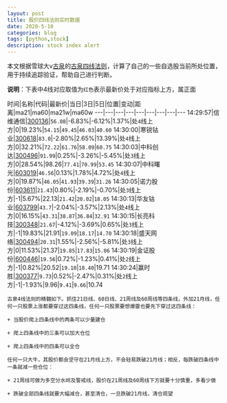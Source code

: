 ```yaml
---
layout: post
title: 股价四线法则实时数据
date: 2020-5-10
categories: blog
tags: [python,stock]
description: stock index alert
---
```



本文根据雪球大v[古泉](https://xueqiu.com/u/7148646888)的[古泉四线法则](https://xueqiu.com/7148646888/130498192)，计算了自己的一些自选股当前所处位置，用于持续追踪验证，帮助自己进行判断。

**说明**：下表中4线对应取值为`红色`表示最新价处于对应指标上方，属正面

时间|名称|代码|最新价|当日|3日|5日|位置|变动|距离|ma21|ma60|ma21w|ma60w
---|---|---|---|---|---|---|---|---
14:29:57|信维通信|[300136](https://xueqiu.com/S/SZ300136)|`56.08`|-6.83%|-6.12%|1.37%|处`4`线上方|0|19.23%|`54.15`|`49.45`|`46.03`|`40.60`
14:30:00|寒锐钴业|[300618](https://xueqiu.com/S/SZ300618)|`83.0`|-2.80%|2.65%|13.39%|处`4`线上方|0|32.21%|`72.22`|`61.76`|`58.09`|`60.75`
14:30:03|中科创达|[300496](https://xueqiu.com/S/SZ300496)|`91.99`|0.25%|-3.26%|-5.45%|处`3`线上方|0|28.54%|98.26|`77.41`|`70.99`|`53.45`
14:30:07|中科曙光|[603019](https://xueqiu.com/S/SH603019)|`46.56`|0.13%|1.78%|4.72%|处`4`线上方|0|19.87%|`46.05`|`41.93`|`39.39`|`31.26`
14:30:05|诺力股份|[603611](https://xueqiu.com/S/SH603611)|`21.43`|0.80%|-2.19%|-0.70%|处`3`线上方|-1|5.67%|22.13|`21.42`|`20.02`|`18.05`
14:30:13|华友钴业|[603799](https://xueqiu.com/S/SH603799)|`43.7`|-2.04%|-3.57%|2.13%|处`4`线上方|0|16.15%|`43.31`|`38.87`|`36.84`|`32.91`
14:30:15|长亮科技|[300348](https://xueqiu.com/S/SZ300348)|`21.67`|-4.12%|-3.69%|0.65%|处`3`线上方|-1|19.83%|21.91|`19.09`|`18.17`|`14.70`
14:30:18|盛天网络|[300494](https://xueqiu.com/S/SZ300494)|`20.31`|1.55%|-2.56%|-5.81%|处`3`线上方|0|11.53%|21.37|`19.85`|`17.83`|`15.06`
14:30:19|金证股份|[600446](https://xueqiu.com/S/SH600446)|`19.56`|0.72%|-1.23%|0.41%|处`2`线上方|-1|0.82%|20.52|`19.10`|`18.40`|19.71
14:30:24|赢时胜|[300377](https://xueqiu.com/S/SZ300377)|`9.73`|0.52%|-2.47%|0.31%|处`2`线上方|-1|-1.93%|9.96|`9.41`|`9.66`|10.74

```
古泉4线法则的精髓如下。抓住21日线、60日线、21周线及60周线等四条线，外加21月线，任何一只股票上涨都要穿过这四条线，任何一只股票要想爆雷也要先下穿过这四条线：

+ 当股价爬上四条线中的两条可以少量建仓

+ 爬上四条线中的三条可以加大仓位

+ 爬上四条线中的四条可以全仓

任何一只大牛，其股价都会坚守在21月线上方，不会轻易跌破21月线；相反，每跌破四条线中一条就减一些仓位：

+ 21周线可做为多空分水岭及警戒线，股价在21周线及60周线下方就要十分慎重，多看少做

+ 跌破全部四条线就要大幅减仓，甚至清仓，一旦跌破21月线，清仓观望
```